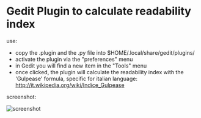 Gedit Plugin to calculate readability index
===========================================

use: 
- copy the .plugin and the .py file into $HOME/.local/share/gedit/plugins/
- activate the plugin via the "preferences" menu
- in Gedit you will find a new item in the "Tools" menu
- once clicked, the plugin will calculate the readability index with the 'Gulpease' formula, specific for italian language:
  http://it.wikipedia.org/wiki/Indice_Gulpease

screenshot:

  ![screenshot](https://raw.github.com/ilmanzo/gedit-plugin-gulpease/master/img/screenshot.png)


